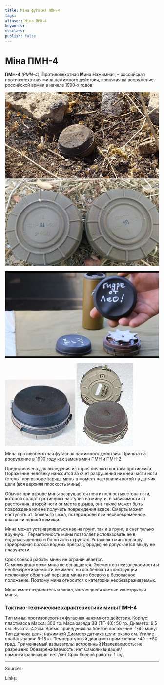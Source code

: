 ```yaml
---
title: Міна фугасна ПМН-4
tags: 
aliases: Міна ПМН-4
keywords:
cssclass:
publish: false
---
```


# Міна ПМН-4
**ПМН-4** _(PMN-4)_, **П**ротивопехотная **М**ина **Н**ажимная, – российская противопехотная мина нажимного действия, принятая на вооружение российской армии в начале 1990-х годов.

![](./assets/pmn-4_3.png)
![](./assets/pmn-4_2.png)

![](./assets/pmn-4_4.png)

![](./assets/pmn_4.png) ![](./assets/pmn-4_1.png)


Мина противопехотная фугасная нажимного действия. Принята на вооружение в 1990 году как замена мин ПМН и ПМН-2.  

Предназначена для выведения из строя личного состава противника. Поражение человеку наносится за счет разрушения нижней части ноги (стопы) при взрыве заряда мины в момент наступания ногой на датчик цели (вся верхняя плоскость мины).

Обычно при взрыве мины разрушается почти полностью стопа ноги, которой солдат противника наступил на мину, и, в зависимости от расстояния, второй ноги от места взрыва, она также может быть  повреждена или не получить повреждения вовсе. Смерть может наступить от  болевого шока, потери крови при несвоевременном оказании первой помощи.

Мина может устанавливаться как на грунт, так и в грунт, в снег только вручную.   Герметичность мины позволяет использовать ее в водонасыщенных и болотистых грунтах. Установка мин под воду  (прибрежная полоса водных преград, броды) не допускается ввиду ее плавучести.

Срок боевой работы мины не ограничивается.  
Самоликвидатором мина не оснащается. Элементов неизвлекаемости и необезвреживаемости не имеет, но особенности конструкции исключают обратный перевод мины из боевого в безопасное положение. Поэтому мина относится к категории необезвреживаемых.

Мина имеет взрыватель и запал, являющиеся частью конструкции мины.

### Тактико-технические характеристики мины ПМН-4
Тип мины: противопехотная фугасная нажимного   действия.
Корпус:	пластмасса
Масса:	300 гр.
Маса заряда ВВ (ТГ-40):	50 гр.
Диаметр:	9.5 см.
Высота:	4.2см.
Время приведения ва боевое положение:	1-40 минут
Тип датчика цели:	нажимной
Диаметр датчика цели:	около  см.
Усилие срабатывания:	5-15 кг.
Температурный диапазон применения:	-40 - +50 град.
Применяемый взрыватель:	встроенный
Извлекаемость:	не разрешено
Обезвреживаемость:	нет
Самоликвидация/самонейтрализация:	нет /нет
Срок боевой работы:	1 год




---------
Sources:



Links:




